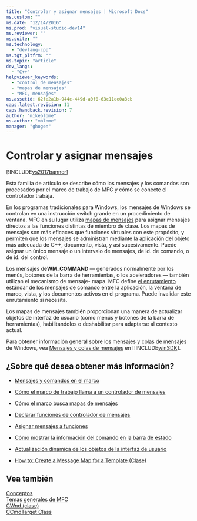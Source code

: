 ```yaml
---
title: "Controlar y asignar mensajes | Microsoft Docs"
ms.custom: ""
ms.date: "12/14/2016"
ms.prod: "visual-studio-dev14"
ms.reviewer: ""
ms.suite: ""
ms.technology: 
  - "devlang-cpp"
ms.tgt_pltfrm: ""
ms.topic: "article"
dev_langs: 
  - "C++"
helpviewer_keywords: 
  - "control de mensajes"
  - "mapas de mensajes"
  - "MFC, mensajes"
ms.assetid: 62fe2a1b-944c-449d-a0f0-63c11ee0a3cb
caps.latest.revision: 11
caps.handback.revision: 7
author: "mikeblome"
ms.author: "mblome"
manager: "ghogen"
---
```

# Controlar y asignar mensajes
[!INCLUDE[vs2017banner](../assembler/inline/includes/vs2017banner.md)]

Esta familia de artículo se describe cómo los mensajes y los comandos son procesados por el marco de trabajo de MFC y cómo se conecte el controlador trabaja.  
  
 En los programas tradicionales para Windows, los mensajes de Windows se controlan en una instrucción switch grande en un procedimiento de ventana.  MFC en su lugar utiliza [mapas de mensajes](../mfc/message-categories.md) para asignar mensajes directos a las funciones distintas de miembro de clase.  Los mapas de mensajes son más eficaces que funciones virtuales con este propósito, y permiten que los mensajes se administran mediante la aplicación del objeto más adecuada de C\+\+, documento, vista, y así sucesivamente.  Puede asignar un único mensaje o un intervalo de mensajes, de id. de comando, o de id. del control.  
  
 Los mensajes de**WM\_COMMAND** — generados normalmente por los menús, botones de la barra de herramientas, o los aceleradores — también utilizan el mecanismo de mensaje\- mapa.  MFC define [el enrutamiento](../mfc/command-routing.md) estándar de los mensajes de comando entre la aplicación, la ventana de marco, vista, y los documentos activos en el programa.  Puede invalidar este enrutamiento si necesita.  
  
 Los mapas de mensajes también proporcionan una manera de actualizar objetos de interfaz de usuario \(como menús y botones de la barra de herramientas\), habilitandolos o deshabilitar para adaptarse al contexto actual.  
  
 Para obtener información general sobre los mensajes y colas de mensajes de Windows, vea [Mensajes y colas de mensajes](http://msdn.microsoft.com/library/windows/desktop/ms632590) en [!INCLUDE[winSDK](../atl/includes/winsdk_md.md)].  
  
## ¿Sobre qué desea obtener más información?  
  
-   [Mensajes y comandos en el marco](../mfc/messages-and-commands-in-the-framework.md)  
  
-   [Cómo el marco de trabajo llama a un controlador de mensajes](../mfc/how-the-framework-calls-a-handler.md)  
  
-   [Cómo el marco busca mapas de mensajes](../mfc/how-the-framework-searches-message-maps.md)  
  
-   [Declarar funciones de controlador de mensajes](../mfc/declaring-message-handler-functions.md)  
  
-   [Asignar mensajes a funciones](../mfc/reference/mapping-messages-to-functions.md)  
  
-   [Cómo mostrar la información del comando en la barra de estado](../mfc/how-to-display-command-information-in-the-status-bar.md)  
  
-   [Actualización dinámica de los objetos de la interfaz de usuario](../mfc/how-to-update-user-interface-objects.md)  
  
-   [How to: Create a Message Map for a Template \(Clase\)](../mfc/how-to-create-a-message-map-for-a-template-class.md)  
  
## Vea también  
 [Conceptos](../mfc/mfc-concepts.md)   
 [Temas generales de MFC](../mfc/general-mfc-topics.md)   
 [CWnd \(clase\)](../mfc/reference/cwnd-class.md)   
 [CCmdTarget Class](../mfc/reference/ccmdtarget-class.md)